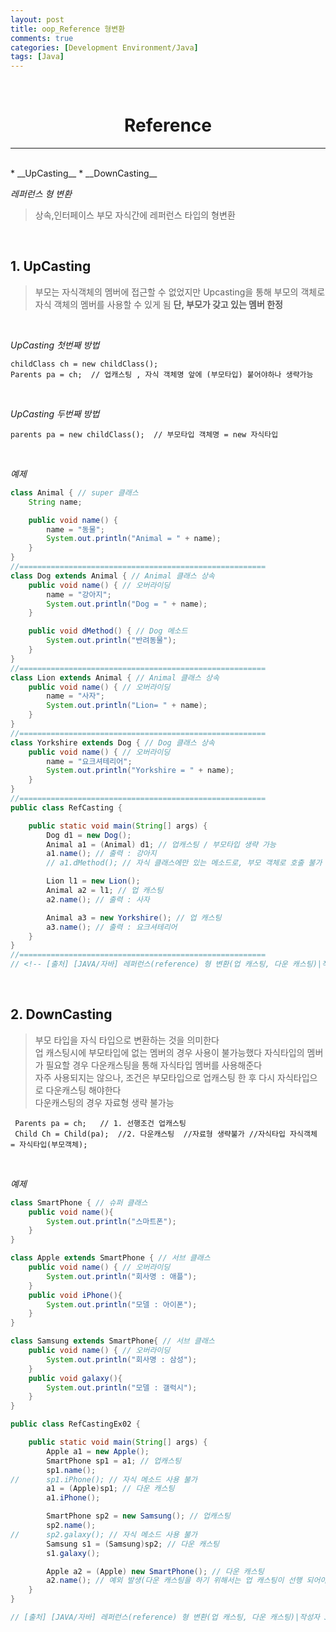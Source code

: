 ```yaml
---
layout: post
title: oop_Reference 형변환
comments: true
categories: [Development Environment/Java]
tags: [Java]
---
```

<br>

# <center> Reference </center>
---
<br>
* __UpCasting__
* __DownCasting__

<br>

_레퍼런스 형 변환_
> 상속,인터페이스 부모 자식간에 레퍼런스 타입의 형변환

<br>

## 1. UpCasting
>부모는 자식객체의 멤버에 접근할 수 없었지만 Upcasting을 통해 부모의 객체로 자식 객체의 멤버를 사용할 수 있게 됨 __단, 부모가 갖고 있는 멤버 한정__

<br>

_UpCasting 첫번째 방법_
```
childClass ch = new childClass();
Parents pa = ch;  // 업캐스팅 , 자식 객체명 앞에 (부모타입) 붙어야하나 생략가능
```

<br>

_UpCasting 두번째 방법_
```
parents pa = new childClass();  // 부모타입 객체명 = new 자식타입

```

<br>

_예제_
```java
class Animal { // super 클래스
	String name;

	public void name() {
		name = "동물";
		System.out.println("Animal = " + name);
	}
}
//=======================================================
class Dog extends Animal { // Animal 클래스 상속
	public void name() { // 오버라이딩
		name = "강아지";
		System.out.println("Dog = " + name);
	}

	public void dMethod() { // Dog 메소드
		System.out.println("반려동물");
	}
}
//=======================================================
class Lion extends Animal { // Animal 클래스 상속
	public void name() { // 오버라이딩
		name = "사자";
		System.out.println("Lion= " + name);
	}
}
//=======================================================
class Yorkshire extends Dog { // Dog 클래스 상속
	public void name() { // 오버라이딩
		name = "요크셔테리어";
		System.out.println("Yorkshire = " + name);
	}
}
//=======================================================
public class RefCasting {

	public static void main(String[] args) {
		Dog d1 = new Dog();
		Animal a1 = (Animal) d1; // 업캐스팅 / 부모타입 생략 가능
		a1.name(); // 출력 : 강아지
		// a1.dMethod(); // 자식 클래스에만 있는 메소드로, 부모 객체로 호출 불가

		Lion l1 = new Lion();
		Animal a2 = l1; // 업 캐스팅
		a2.name(); // 출력 : 사자

		Animal a3 = new Yorkshire(); // 업 캐스팅
		a3.name(); // 출력 : 요크셔테리어
	}
}
//=======================================================
// <!-- [출처] [JAVA/자바] 레퍼런스(reference) 형 변환(업 캐스팅, 다운 캐스팅)|작성자 JOKER -->
```

<br>

## 2. DownCasting
> 부모 타입을 자식 타입으로 변환하는 것을 의미한다 <br>
> 업 캐스팅시에 부모타입에 없는 멤버의 경우 사용이 불가능했다 자식타입의 멤버가 필요할 경우 다운캐스팅을 통해 자식타입 멤버를 사용해준다<br>
> 자주 사용되지는 않으나, 조건은 부모타입으로 업캐스팅 한 후 다시 자식타입으로 다운캐스팅 해야한다<br>
> 다운캐스팅의 경우 자료형 생략 불가능 <br>

```
 Parents pa = ch;   // 1. 선행조건 업캐스팅
 Child Ch = Child(pa);  //2. 다운캐스팅  //자료형 생략불가 //자식타입 자식객체 = 자식타입(부모객체);
```

<br>

_예제_
```java
class SmartPhone { // 슈퍼 클래스
	public void name(){
		System.out.println("스마트폰");
	}
}

class Apple extends SmartPhone { // 서브 클래스
	public void name() { // 오버라이딩
		System.out.println("회사명 : 애플");
	}
	public void iPhone(){
		System.out.println("모델 : 아이폰");
	}
}

class Samsung extends SmartPhone{ // 서브 클래스
	public void name() { // 오버라이딩
		System.out.println("회사명 : 삼성");
	}
	public void galaxy(){
		System.out.println("모델 : 갤럭시");
	}
}

public class RefCastingEx02 {

	public static void main(String[] args) {
		Apple a1 = new Apple();
		SmartPhone sp1 = a1; // 업캐스팅
		sp1.name();
//		sp1.iPhone(); // 자식 메소드 사용 불가
		a1 = (Apple)sp1; // 다운 캐스팅
		a1.iPhone();

		SmartPhone sp2 = new Samsung(); // 업캐스팅
		sp2.name();
//		sp2.galaxy(); // 자식 메소드 사용 불가
		Samsung s1 = (Samsung)sp2; // 다운 캐스팅
		s1.galaxy();

		Apple a2 = (Apple) new SmartPhone(); // 다운 캐스팅
		a2.name(); // 예외 발생(다운 캐스팅을 하기 위해서는 업 캐스팅이 선행 되어야 함.)
	}
}

// [출처] [JAVA/자바] 레퍼런스(reference) 형 변환(업 캐스팅, 다운 캐스팅)|작성자 JOKER
```
